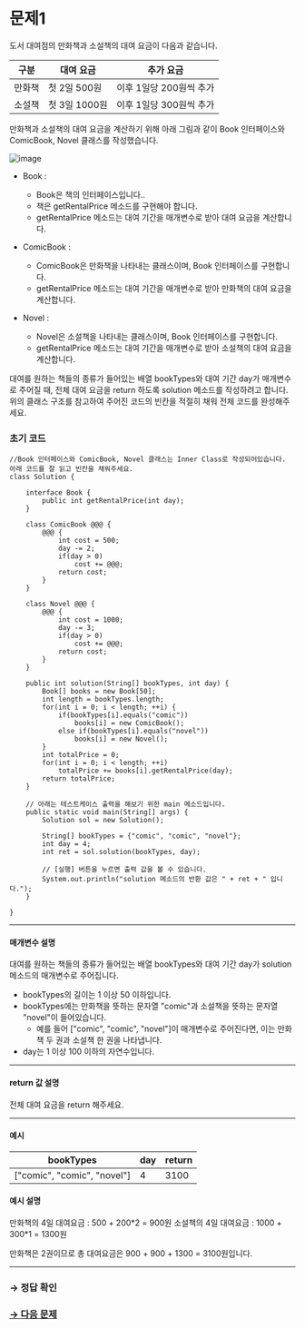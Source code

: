 # 문제1

도서 대여점의 만화책과 소설책의 대여 요금이 다음과 같습니다.

| 구분   | 대여 요금         | 추가 요금                     |
|--------|-----------------|--------------------|
| 만화책 | 첫 2일 500원 | 이후 1일당 200원씩 추가  |
| 소설책 | 첫 3일 1000원 | 이후 1일당 300원씩 추가 |

만화책과 소설책의 대여 요금을 계산하기 위해 아래 그림과 같이 Book 인터페이스와 ComicBook, Novel 클래스를 작성했습니다.

![image](https://s3.ap-northeast-2.amazonaws.com/grepp-cloudfront/programmers_imgs/challengeable-imgs/book3_java.png)

* Book :
  * Book은 책의 인터페이스입니다..
  * 책은 getRentalPrice 메소드를 구현해야 합니다.
  * getRentalPrice 메소드는 대여 기간을 매개변수로 받아 대여 요금을 계산합니다.

* ComicBook :
  * ComicBook은 만화책을 나타내는 클래스이며, Book 인터페이스를 구현합니다.
  * getRentalPrice 메소드는 대여 기간을 매개변수로 받아 만화책의 대여 요금을 계산합니다.

* Novel :
  * Novel은 소설책을 나타내는 클래스이며, Book 인터페이스를 구현합니다.
  * getRentalPrice 메소드는 대여 기간을 매개변수로 받아 소설책의 대여 요금을 계산합니다.

대여를 원하는 책들의 종류가 들어있는 배열 bookTypes와 대여 기간 day가 매개변수로 주어질 때, 전체 대여 요금을 return 하도록 solution 메소드를 작성하려고 합니다. 위의 클래스 구조를 참고하여 주어진 코드의 빈칸을 적절히 채워 전체 코드를 완성해주세요.

### 초기 코드

```
//Book 인터페이스와 ComicBook, Novel 클래스는 Inner Class로 작성되어있습니다. 아래 코드를 잘 읽고 빈칸을 채워주세요.
class Solution {

	interface Book {
	    public int getRentalPrice(int day);
	}

	class ComicBook @@@ {
	    @@@ {
	        int cost = 500;
	        day -= 2;
	        if(day > 0)
	            cost += @@@;
	        return cost;
	    }
	}
	
	class Novel @@@ {
	    @@@ {
	        int cost = 1000;
	        day -= 3;
	        if(day > 0)
	            cost += @@@;
	        return cost;
	    }
	}
	
	public int solution(String[] bookTypes, int day) {
	    Book[] books = new Book[50];
	    int length = bookTypes.length;
	    for(int i = 0; i < length; ++i) {
	        if(bookTypes[i].equals("comic"))
	            books[i] = new ComicBook();
	        else if(bookTypes[i].equals("novel"))
	            books[i] = new Novel();   
	    }
	    int totalPrice = 0;
	    for(int i = 0; i < length; ++i)
	        totalPrice += books[i].getRentalPrice(day);
	    return totalPrice;
	}
	
	// 아래는 테스트케이스 출력을 해보기 위한 main 메소드입니다.
	public static void main(String[] args) {
	    Solution sol = new Solution();
	    
	    String[] bookTypes = {"comic", "comic", "novel"};
	    int day = 4;
	    int ret = sol.solution(bookTypes, day);
	
	    // [실행] 버튼을 누르면 출력 값을 볼 수 있습니다.
	    System.out.println("solution 메소드의 반환 값은 " + ret + " 입니다.");
	}
	
}
```

---

#### 매개변수 설명
대여를 원하는 책들의 종류가 들어있는 배열 bookTypes와 대여 기간 day가 solution 메소드의 매개변수로 주어집니다.
* bookTypes의 길이는 1 이상 50 이하입니다.
* bookTypes에는 만화책을 뜻하는 문자열 "comic"과 소설책을 뜻하는 문자열 "novel"이 들어있습니다.
  * 예를 들어 ["comic", "comic", "novel"]이 매개변수로 주어진다면, 이는 만화책 두 권과 소설책 한 권을 나타냅니다.
* day는 1 이상 100 이하의 자연수입니다.

---

#### return 값 설명
전체 대여 요금을 return 해주세요.

---

#### 예시

| bookTypes                   | day | return |
|-----------------------------|-----|--------|
| ["comic", "comic", "novel"] | 4   | 3100   |

#### 예시 설명

만화책의 4일 대여요금 : 500 + 200\*2 = 900원
소설책의 4일 대여요금 : 1000 + 300\*1 = 1300원

만화책은 2권이므로 총 대여요금은 900 + 900 + 1300 = 3100원입니다.

---

### → 정답 확인

### [→ 다음 문제](../no_02/ "COS Pro 1급 Java 2차 2번 문제")
